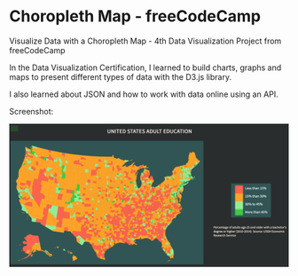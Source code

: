 # Choropleth Map - freeCodeCamp
Visualize Data with a Choropleth Map - 4th Data Visualization Project from freeCodeCamp 

In the Data Visualization Certification, I learned to build charts, graphs and maps to present 
different types of data with the D3.js library.

I also learned about JSON and how to work with data online using an API.

Screenshot: 

<img src="https://github.com/tomasproanop/choropleth-map-fcc/blob/main/choropleth-map.jpg" width="552" height="258">
